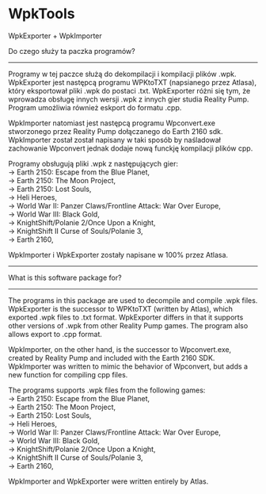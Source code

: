 # WpkTools
WpkExporter + WpkImporter

Do czego służy ta paczka programów?
***********************************
Programy w tej paczce służą do dekompilacji i kompilacji plików .wpk. WpkExporter jest następcą programu WPKtoTXT (napsianego przez Atlasa), który eksportował pliki .wpk do postaci .txt. 
WpkExporter różni się tym, że wprowadza obsługę innych wersji .wpk z innych gier studia Reality Pump. Program umożliwia również eskport do formatu .cpp.

WpkImporter natomiast jest następcą programu Wpconvert.exe stworzonego przez Reality Pump dołączanego do Earth 2160 sdk. 
WpkImporter został został napisany w taki sposób by naśladował zachowanie Wpconvert jednak dodaje nową funckję kompilacji plików cpp.

Programy obsługują pliki .wpk z następujących gier:<br>
-> Earth 2150: Escape from the Blue Planet,<br>
-> Earth 2150: The Moon Project,<br>
-> Earth 2150: Lost Souls,<br>
-> Heli Heroes,<br>
-> World War II: Panzer Claws/Frontline Attack: War Over Europe,<br>
-> World War III: Black Gold,<br>
-> KnightShift/Polanie 2/Once Upon a Knight,<br>
-> KnightShift II Curse of Souls/Polanie 3,<br>
-> Earth 2160,<br>

WpkImporter i WpkExporter zostały napisane w 100% przez Atlasa.<br>

--------------------------------------------------------------------------------------------------------------------------------------

What is this software package for?
***********************************
The programs in this package are used to decompile and compile .wpk files. WpkExporter is the successor to WPKtoTXT (written by Atlas), which exported .wpk files to .txt format. 
WpkExporter differs in that it supports other versions of .wpk from other Reality Pump games. The program also allows export to .cpp format.

WpkImporter, on the other hand, is the successor to Wpconvert.exe, created by Reality Pump and included with the Earth 2160 SDK. 
WpkImporter was written to mimic the behavior of Wpconvert, but adds a new function for compiling cpp files.

The programs supports .wpk files from the following games:<br>
-> Earth 2150: Escape from the Blue Planet,<br>
-> Earth 2150: The Moon Project,<br>
-> Earth 2150: Lost Souls,<br>
-> Heli Heroes,<br>
-> World War II: Panzer Claws/Frontline Attack: War Over Europe,<br>
-> World War III: Black Gold,<br>
-> KnightShift/Polanie 2/Once Upon a Knight,<br>
-> KnightShift II Curse of Souls/Polanie 3,<br>
-> Earth 2160,<br>

WpkImporter and WpkExporter were written entirely by Atlas.
